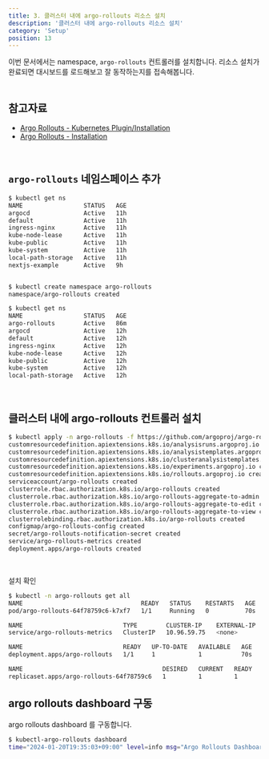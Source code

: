 ```yaml
---
title: 3. 클러스터 내에 argo-rollouts 리소스 설치 
description: '클러스터 내에 argo-rollouts 리소스 설치'
category: 'Setup'
position: 13
---
```

이번 문서에서는 namespace, `argo-rollouts` 컨트롤러를 설치합니다. 리소스 설치가 완료되면 대시보드를 로드해보고 잘 동작하는지를 접속해봅니다.<br>
<br>

## 참고자료
- [Argo Rollouts - Kubernetes Plugin/Installation](https://argo-rollouts.readthedocs.io/en/stable/features/kubectl-plugin/)
- [Argo Rollouts - Installation](https://argo-rollouts.readthedocs.io/en/stable/installation/)
<br>

## `argo-rollouts` 네임스페이스 추가
```bash
$ kubectl get ns
NAME                 STATUS   AGE
argocd               Active   11h
default              Active   11h
ingress-nginx        Active   11h
kube-node-lease      Active   11h
kube-public          Active   11h
kube-system          Active   11h
local-path-storage   Active   11h
nextjs-example       Active   9h


$ kubectl create namespace argo-rollouts
namespace/argo-rollouts created

$ kubectl get ns
NAME                 STATUS   AGE
argo-rollouts        Active   86m
argocd               Active   12h
default              Active   12h
ingress-nginx        Active   12h
kube-node-lease      Active   12h
kube-public          Active   12h
kube-system          Active   12h
local-path-storage   Active   12h
```
<br>

## 클러스터 내에 argo-rollouts 컨트롤러 설치
```bash
$ kubectl apply -n argo-rollouts -f https://github.com/argoproj/argo-rollouts/releases/latest/download/install.yaml
customresourcedefinition.apiextensions.k8s.io/analysisruns.argoproj.io created
customresourcedefinition.apiextensions.k8s.io/analysistemplates.argoproj.io created
customresourcedefinition.apiextensions.k8s.io/clusteranalysistemplates.argoproj.io created
customresourcedefinition.apiextensions.k8s.io/experiments.argoproj.io created
customresourcedefinition.apiextensions.k8s.io/rollouts.argoproj.io created
serviceaccount/argo-rollouts created
clusterrole.rbac.authorization.k8s.io/argo-rollouts created
clusterrole.rbac.authorization.k8s.io/argo-rollouts-aggregate-to-admin created
clusterrole.rbac.authorization.k8s.io/argo-rollouts-aggregate-to-edit created
clusterrole.rbac.authorization.k8s.io/argo-rollouts-aggregate-to-view created
clusterrolebinding.rbac.authorization.k8s.io/argo-rollouts created
configmap/argo-rollouts-config created
secret/argo-rollouts-notification-secret created
service/argo-rollouts-metrics created
deployment.apps/argo-rollouts created
```
<br>

설치 확인
```bash
$ kubectl -n argo-rollouts get all
NAME                                 READY   STATUS    RESTARTS   AGE
pod/argo-rollouts-64f78759c6-k7xf7   1/1     Running   0          70s

NAME                            TYPE        CLUSTER-IP    EXTERNAL-IP   PORT(S)    AGE
service/argo-rollouts-metrics   ClusterIP   10.96.59.75   <none>        8090/TCP   70s

NAME                            READY   UP-TO-DATE   AVAILABLE   AGE
deployment.apps/argo-rollouts   1/1     1            1           70s

NAME                                       DESIRED   CURRENT   READY   AGE
replicaset.apps/argo-rollouts-64f78759c6   1         1         1       70s
```


## argo rollouts dashboard 구동
argo rollouts dashboard 를 구동합니다.
```bash
$ kubectl-argo-rollouts dashboard
time="2024-01-20T19:35:03+09:00" level=info msg="Argo Rollouts Dashboard is now available at http://localhost:3100/rollouts"
```
<br>